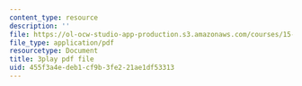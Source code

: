 ```yaml
---
content_type: resource
description: ''
file: https://ol-ocw-studio-app-production.s3.amazonaws.com/courses/15-071-the-analytics-edge-spring-2017/455f3a4edeb1cf9b3fe221ae1df53313_-mW-DYFyGqg.pdf
file_type: application/pdf
resourcetype: Document
title: 3play pdf file
uid: 455f3a4e-deb1-cf9b-3fe2-21ae1df53313
---
```

